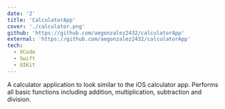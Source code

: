 ```yaml
---
date: '2'
title: 'CalculatorApp'
cover: './calculator.png'
github: 'https://github.com/aegonzalez2432/calculatorApp'
external: 'https://github.com/aegonzalez2432/calculatorApp'
tech:
  - XCode
  - Swift
  - UIKit
---
```


A calculator application to look similar to the iOS calculator app. Performs all basic functions including addition, multiplication, subtraction and division.
